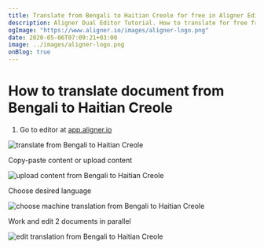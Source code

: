 ```yaml
---
title: Translate from Bengali to Haitian Creole for free in Aligner Editor
description: Aligner Dual Editor Tutorial. How to translate for free from Bengali to Haitian Creole. Aligner is multilingual document management platform. 
ogImage: "https://www.aligner.io/images/aligner-logo.png"
date: 2020-05-06T07:09:21+03:00
image: ../images/aligner-logo.png
onBlog: true
---
```


# How to translate document from Bengali to Haitian Creole

1. Go to editor at [app.aligner.io](https://app.aligner.io "Aligner App web page")

![translate from Bengali to Haitian Creole](../aligner-blank-editor.png "translate from Bengali to Haitian Creole")

Copy-paste content or upload content

![upload content from Bengali to Haitian Creole](../aligner-uploaded-document.png "upload content from Bengali to Haitian Creole")

Choose desired language

![choose machine translation from Bengali to Haitian Creole](../aligner-language-dropdown.png "choose machine translation from Bengali to Haitian Creole")

Work and edit 2 documents in parallel

![edit translation from Bengali to Haitian Creole](../aligner-double-sitded-editor.png "edit translation from Bengali to Haitian Creole")

